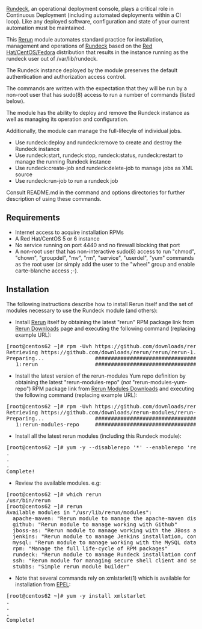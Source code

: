 [Rundeck](http://rundeck.org), an operational deployment console, plays a critical role in Continuous Deployment (including automated deployments within a CI loop).  Like any deployed software, configuration and state of your current automation must be maintained.  

This [Rerun](http://rerun.github.com/rerun) module automates standard practice for installation, management and operations of [Rundeck](http://rundeck.org) based on the [Red Hat/CentOS/Fedora](http://repo.rundeck.org/latest.rpm) distribution that results in the instance running as the rundeck user out of /var/lib/rundeck.

The Rundeck instance deployed by the module preserves the default authentication and authorization access control.

The commands are written with the expectation that they will be run by a non-root user that has sudo(8) access to run a number of commands (listed below).

The module has the ability to deploy and remove the Rundeck  instance as well as managing its operation and configuration.

Additionally, the module can manage the full-lifecyle of individual jobs.

* Use rundeck:deploy and rundeck:remove to create and destroy the Rundeck instance
* Use rundeck:start, rundeck:stop, rundeck:status, rundeck:restart to manage the running Rundeck instance
* Use rundeck:create-job and rundeck:delete-job to manage jobs as XML source
* Use rundeck:run-job to run a rundeck job

Consult README.md in the command and options directories for further description of using these commands.

Requirements
------------

* Internet access to acquire installation RPMs
* A Red Hat/CentOS 5 or 6 instance
* No service running on port 4440 and no firewall blocking that port
* A non-root user that has non-interactive sudo(8) access to run "chmod", "chown", "groupdel", "mv", "rm", "service", "userdel", "yum" commands as the root user (or simply add the user to the "wheel" group and enable carte-blanche access ;-).

Installation
------------
The following instructions describe how to install Rerun itself and the set of modules necessary to use the Rundeck module (and others):

* Install [Rerun](http://rerun.github.com/rerun) itself by obtaining the latest "rerun" RPM package link from [Rerun Downloads](https://github.com/rerun/rerun/downloads) page and executing the following command (replacing example URL):
<pre>
[root@centos62 ~]# rpm -Uvh https://github.com/downloads/rerun/rerun/rerun-1.0-129.noarch.rpm
Retrieving https://github.com/downloads/rerun/rerun/rerun-1.0-129.noarch.rpm
Preparing...                ########################################### [100%]
   1:rerun                  ########################################### [100%]
</pre>

* Install the latest version of the rerun-modules Yum repo definition by obtaining the latest "rerun-modules-repo" (<i>not</i> "rerun-modules-yum-repo")  RPM package link from [Rerun Modules Downloads](https://github.com/rerun-modules/rerun-modules/downloads) and executing the following command (replacing example URL):
<pre>
[root@centos62 ~]# rpm -Uvh https://github.com/downloads/rerun-modules/rerun-modules/rerun-modules-repo-1.0-21.noarch.rpm
Retrieving https://github.com/downloads/rerun-modules/rerun-modules/rerun-modules-repo-1.0-21.noarch.rpm
Preparing...                ########################################### [100%]
   1:rerun-modules-repo     ########################################### [100%]
</pre>

* Install all the latest rerun modules (including this Rundeck module):
<pre>
[root@centos62 ~]# yum -y --disablerepo '*' --enablerepo 'rerun-modules' install '*'
.
.
.
Complete!
</pre>

* Review the available modules. e.g:
<pre>
[root@centos62 ~]# which rerun
/usr/bin/rerun
[root@centos62 ~]# rerun
Available modules in "/usr/lib/rerun/modules":
  apache-maven: "Rerun module to manage the apache-maven distribution"
  github: "Rerun module to manage working with Github"
  jboss-as: "Rerun module to manage working with the JBoss application server"
  jenkins: "Rerun module to manage Jenkins installation, configuration and operations"
  mysql: "Rerun module to manage working with the MySQL database server"
  rpm: "Manage the full life-cycle of RPM packages"
  rundeck: "Rerun module to manage Rundeck installation configuration and operations"
  ssh: "Rerun module for managing secure shell client and server usage"
  stubbs: "Simple rerun module builder"
</pre>

* Note that several commands rely on xmlstarlet(1) which is available for installation from [EPEL](http://fedoraproject.org/wiki/EPEL):
<pre>
[root@centos62 ~]# yum -y install xmlstarlet
.
.
.
Complete!
</pre>
